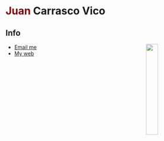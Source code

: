 <h1><strong style="color:maroon">Juan</strong> Carrasco Vico</h1>

<summary display:inline;float:right; ><h2>Info</h2></summary>
<img src = "https://i.imgur.com/sdK61rZ.gif" width="25%" align="right">

<div align="left">
  <ul>
    <li><a href="mailto:jcv00036@red.ujaen.es?subject=An interesting subject&body=Your message">Email me</a></li>
    <li><a href="https://jcv00036.github.io/">My web</a></li>
  </ul>
</div>

<div align="left">
  <div style="display: flex; align-items: flex-start;">
    <!---<img src="https://github-readme-stats.vercel.app/api?username=jcv00036&show_icons=true&title_color=ffffff&icon_color=34abeb&text_color=daf7dc&bg_color=151515" />--->
    <!---<img src="https://github-readme-stats.vercel.app/api/top-langs/?username=jcv00036&layout=compact&show_icons=true&title_color=ffffff&icon_color=34abeb&text_color=daf7dc&bg_color=151515"/>--->
  </div>
</div>
